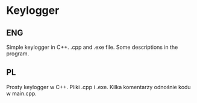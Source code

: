 # Keylogger

## ENG
Simple keylogger in C++. 
.cpp and .exe file. 
Some descriptions in the program.

## PL
Prosty keylogger w C++.
Pliki .cpp i .exe.
Kilka komentarzy odnośnie kodu w main.cpp.